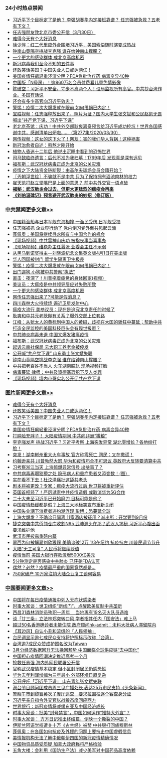 <div class="catlist">
<h3>24小时热点禁闻</h3>
<ul>
<li><a href="https://github.com/fqnews/bnews/blob/master/topimagenews/20200331/1303489.md">习近平下个目标定了是他？ 李强胡春华内定接班靠谱？ 任志强被急救？五老有下文？</a></li>
<li><a href="https://github.com/fqnews/bnews/blob/master/baitai/20200331/1303652.md">任志强朋友致北京市委公开信（3月30日）</a></li>
<li><a href="https://github.com/fqnews/bnews/blob/master/topimagenews/20200331/1303798.md">难得今天有个大好消息</a></li>
<li><a href="https://github.com/fqnews/bnews/blob/master/baitai/20200331/1303574.md">徐少骅&#65306;红二代里应外合围堵习近平&#65292;美国索偿随时演变成热战</a></li>
<li><a href="https://github.com/fqnews/bnews/blob/master/cbnews/20200331/1303740.md">钟南山竟隔空挑战李克强 谁在给钟南山撑腰？</a></li>
<li><a href="https://github.com/fqnews/bnews/blob/master/cbnews/20200331/1303892.md">一个更大的感染群体 成北京高度机密</a></li>
<li><a href="https://github.com/fqnews/bnews/blob/master/cbnews/20200331/1303572.md">新冠病毒我们至今不知的五件事</a></li>
<li><a href="https://github.com/fqnews/bnews/blob/master/topimagenews/20200331/1303672.md">还敢笑话美国？中国失业人口或达两亿！</a></li>
<li><a href="https://github.com/fqnews/bnews/blob/master/topimagenews/20200330/1303428.md">美国疫情狂飙轻重泾渭分明？FDA急批治疗药 病毒变异40种</a></li>
<li><a href="https://github.com/fqnews/bnews/blob/master/cbnews/20200331/1303528.md">中国版「N号房」！逾860万名会员付费看儿童色情影像</a></li>
<li><a href="https://github.com/fqnews/bnews/blob/master/cbnews/20200331/1303645.md">陈破空：习近平不安全，寸步不离两个人！设局监视所有高官。中共抄台湾作业。多国有话说 </a></li>
<li><a href="https://github.com/fqnews/bnews/blob/master/ssgc/20200330/1303457.md">还会有多少高官向习近平效忠？</a></li>
<li><a href="https://github.com/fqnews/bnews/blob/master/cbnews/20200331/1303921.md">警惕！疫情二次大爆发就在眼前 如何甩锅已内定！</a></li>
<li><a href="https://github.com/fqnews/bnews/blob/master/bannedvideo/20200331/1303510.md">宝胜视频：任志强释放出来了，照片为证？国内大学生张文斌和公民赵凯无畏喊出“共产党下课、习近平下课”</a></li>
<li><a href="https://github.com/fqnews/bnews/blob/master/bannedvideo/20200331/1303664.md">老北京茶馆：庆功！中共外交部耿爽离奇预言给习近平成功挖坑！世界各国感谢中共，感谢清单出炉啦……（第277集/2020/03/30） </a></li>
<li><a href="https://github.com/fqnews/bnews/blob/master/cnnews/20200331/1303751.md">网传视频：这女的这下火了！网友：害的我们华人背锅！这种祸害</a></li>
<li><a href="https://github.com/fqnews/bnews/blob/master/ssgc/20200331/1303642.md">新冠治愈者自述：煎熬才刚开始</a></li>
<li><a href="https://github.com/fqnews/bnews/blob/master/funmedia/20200331/1303607.md">植物人昏迷十二年后 他说出沉睡中看到的恐怖世界</a></li>
<li><a href="https://github.com/fqnews/bnews/blob/master/funmedia/20200331/1303632.md">司马懿临终遗言：后代不准为我扫墓！1769年后 发现真是深有远见</a></li>
<li><a href="https://github.com/fqnews/bnews/blob/master/cbnews/20200331/1303804.md">福布斯：武汉冠状病毒正成为北京的公关灾难</a></li>
<li><a href="https://github.com/fqnews/bnews/blob/master/headline/20200330/1303435.md">疫情之下大陆资金链断裂：由高尔夫球场会员会籍开始？</a></li>
<li><a href="https://github.com/fqnews/bnews/blob/master/ssgc/20200331/1303590.md">〖兲朝浮世绘〗不骗就不是中共 只为了保持拥有酒池肉林的权力</a></li>
<li><a href="https://github.com/fqnews/bnews/blob/master/cbnews/20200331/1303709.md">崔天凯打赵立坚嘴巴是上面的意思？ 前中共外交官一语点破</a></li>
<li><b><a href="https://github.com/fqnews/bnews/blob/master/comments/20200211/1275071.md" target="_blank">揭秘：武汉肺炎会过去，但更大更猛烈的瘟疫会再来</a></b></li>
<li><b><a href="https://github.com/fqnews/bnews/blob/master/comments/20200207/1272816.md" target="_blank">《刘伯温碑记》预言避开武汉肺炎的妙招（修订版）</a></b></li>
</ul>
</div>

<div class="catlist">
<h3><a href="https://github.com/fqnews/bnews/blob/master/cbnews/" target="_blank">中共禁闻</a><span><a href="https://github.com/fqnews/bnews/blob/master/cbnews/" target="_blank" rel="nofollow">更多文章>></a></span></h3>
<ul>
<li><a href="https://github.com/fqnews/bnews/blob/master/cbnews/20200331/1304040.md" target="_blank">中国籍渔船与日本军舰东海相撞 一渔民受伤 日军舰受损</a></li>
<li><a href="https://github.com/fqnews/bnews/blob/master/cbnews/20200331/1304006.md" target="_blank">任志强被抓 企业界行动了 党内倒习党外倒共风起云涌</a></li>
<li><a href="https://github.com/fqnews/bnews/blob/master/cbnews/20200331/1303997.md" target="_blank">蓬佩奥：美国将继续寻求所有与中国合作的机会</a></li>
<li><a href="https://github.com/fqnews/bnews/blob/master/cbnews/20200331/1303963.md" target="_blank">【现场视频】中共雷神山庆功 被指丧事当喜事办</a></li>
<li><a href="https://github.com/fqnews/bnews/blob/master/cbnews/20200331/1303962.md" target="_blank">【现场视频】维稳办主任嚣张 业委会主任不示弱</a></li>
<li><a href="https://github.com/fqnews/bnews/blob/master/cbnews/20200331/1303961.md" target="_blank">从黑马到诺奖得主—刘晓波纪念文集英文版4月1日在美出版</a></li>
<li><a href="https://github.com/fqnews/bnews/blob/master/cbnews/20200331/1303950.md" target="_blank">华人回国被封门 留学生隔离卫生极差</a></li>
<li><a href="https://github.com/fqnews/bnews/blob/master/cbnews/20200331/1303921.md" target="_blank">警惕！疫情二次大爆发就在眼前 如何甩锅已内定！</a></li>
<li><a href="https://github.com/fqnews/bnews/blob/master/cbnews/20200331/1303911.md" target="_blank">出门遛狗 小狗被中共警察“执法”</a></li>
<li><a href="https://github.com/fqnews/bnews/blob/master/cbnews/20200331/1303904.md" target="_blank">直击：夜深了！川普拖着疲惫的身体回家(视频）</a></li>
<li><a href="https://github.com/fqnews/bnews/blob/master/cbnews/20200331/1303899.md" target="_blank">美议员：大瘟疫是中共领导层应对失败所致</a></li>
<li><a href="https://github.com/fqnews/bnews/blob/master/cbnews/20200331/1303892.md" target="_blank">一个更大的感染群体 成北京高度机密</a></li>
<li><a href="https://github.com/fqnews/bnews/blob/master/cbnews/20200331/1303881.md" target="_blank">网传任志强出来了?可能是假消息？</a></li>
<li><a href="https://github.com/fqnews/bnews/blob/master/cbnews/20200331/1303883.md" target="_blank">四川森林大火持续烧 逼近卫星发射中心</a></li>
<li><a href="https://github.com/fqnews/bnews/blob/master/cbnews/20200331/1303868.md" target="_blank">瘟疫大流行 美参议员：现在是追究北京责任的时候了</a></li>
<li><a href="https://github.com/fqnews/bnews/blob/master/cbnews/20200331/1303850.md" target="_blank">耿爽和中共元老耿飚有关系？曝外交部上位套路</a></li>
<li><a href="https://github.com/fqnews/bnews/blob/master/cbnews/20200331/1303817.md" target="_blank">江峰：从犹太人的黄标到中国人的黄码，歧视在大国的骄狂中蔓延；帮助中共打造全民监控的美国科技巨头会有现世报麽？</a></li>
<li><a href="https://github.com/fqnews/bnews/blob/master/cbnews/20200331/1303811.md" target="_blank">中共肺炎病毒未退 中国又爆发猪瘟疫情</a></li>
<li><a href="https://github.com/fqnews/bnews/blob/master/cbnews/20200331/1303804.md" target="_blank">福布斯：武汉冠状病毒正成为北京的公关灾难</a></li>
<li><a href="https://github.com/fqnews/bnews/blob/master/cbnews/20200331/1303800.md" target="_blank">起诉云南社保局 云大职工养老金被停发</a></li>
<li><a href="https://github.com/fqnews/bnews/blob/master/cbnews/20200331/1303799.md" target="_blank">公开喊“共产党下课” 山东勇士张文斌失联</a></li>
<li><a href="https://github.com/fqnews/bnews/blob/master/cbnews/20200331/1303740.md" target="_blank">钟南山竟隔空挑战李克强 谁在给钟南山撑腰？</a></li>
<li><a href="https://github.com/fqnews/bnews/blob/master/cbnews/20200331/1303739.md" target="_blank">中共把老百姓不当人 火车湖南脱轨 现场视频打脸</a></li>
<li><a href="https://github.com/fqnews/bnews/blob/master/cbnews/20200331/1303721.md" target="_blank">病毒蔓延 律师：中共及谭德塞恐犯下反人类罪</a></li>
<li><a href="https://github.com/fqnews/bnews/blob/master/cbnews/20200331/1303720.md" target="_blank">【现场视频】墙内小哥实名公开促共产党下课</a></li>

</ul>
</div>
<div class="catlist">
<h3><a href="https://github.com/fqnews/bnews/blob/master/topimagenews/" target="_blank">图片新闻</a><span><a href="https://github.com/fqnews/bnews/blob/master/topimagenews/" target="_blank" rel="nofollow">更多文章>></a></span></h3>
<ul>
<li><a href="https://github.com/fqnews/bnews/blob/master/topimagenews/20200331/1303798.md" target="_blank">难得今天有个大好消息</a></li>
<li><a href="https://github.com/fqnews/bnews/blob/master/topimagenews/20200331/1303672.md" target="_blank">还敢笑话美国？中国失业人口或达两亿！</a></li>
<li><a href="https://github.com/fqnews/bnews/blob/master/topimagenews/20200331/1303489.md" target="_blank">习近平下个目标定了是他？ 李强胡春华内定接班靠谱？ 任志强被急救？五老有下文？</a></li>
<li><a href="https://github.com/fqnews/bnews/blob/master/topimagenews/20200330/1303428.md" target="_blank">美国疫情狂飙轻重泾渭分明？FDA急批治疗药 病毒变异40种</a></li>
<li><a href="https://github.com/fqnews/bnews/blob/master/topimagenews/20200330/1303427.md" target="_blank">打肿脸充胖子！ 大陆疫情期间 中共向非洲“撒粮”</a></li>
<li><a href="https://github.com/fqnews/bnews/blob/master/topimagenews/20200330/1303326.md" target="_blank">李克强发声 挑战习近平？习近平考察 上海突发异常 湖北零增长？各地纷打脸！</a></li>
<li><a href="https://github.com/fqnews/bnews/blob/master/topimagenews/20200330/1303308.md" target="_blank">突发！湖南郴州重大火车事故 官方称零死亡 网民：又在撒谎！</a></li>
<li><a href="https://github.com/fqnews/bnews/blob/master/topimagenews/20200330/1303292.md" target="_blank">约翰逊亲共 川普勃然大怒 华为和疫情巧合不可思议 英政府大反转要清算中共</a></li>
<li><a href="https://github.com/fqnews/bnews/blob/master/topimagenews/20200330/1303284.md" target="_blank">习考察浙江当天 上海惊爆异常信号 出啥事了？</a></li>
<li><a href="https://github.com/fqnews/bnews/blob/master/topimagenews/20200330/1303268.md" target="_blank">中共病毒再曝狡猾之处 隐形病人和重症患者又添变数！(图）</a></li>
<li><a href="https://github.com/fqnews/bnews/blob/master/topimagenews/20200330/1303237.md" target="_blank">实在看不下去！杜汶泽痛批这舔共老头</a></li>
<li><a href="https://github.com/fqnews/bnews/blob/master/topimagenews/20200330/1303236.md" target="_blank">剧本将被更改？专家：瘟疫大流行过后 世卫将被重新评估</a></li>
<li><a href="https://github.com/fqnews/bnews/blob/master/topimagenews/20200330/1303155.md" target="_blank">英国首相怒了！严厉谴责中共疫情造假 或取消华为5G合作</a></li>
<li><a href="https://github.com/fqnews/bnews/blob/master/topimagenews/20200330/1302991.md" target="_blank">二十大未至习近平已开始磨刀 目标可能是他？</a></li>
<li><a href="https://github.com/fqnews/bnews/blob/master/topimagenews/20200330/1302911.md" target="_blank">中国疫情趋缓都是假？上海三大地标突宣布重新关闭</a></li>
<li><a href="https://github.com/fqnews/bnews/blob/master/topimagenews/20200330/1302854.md" target="_blank">中国失业潮下消费者违约潮浮现 彭博：恐蔓延全球</a></li>
<li><a href="https://github.com/fqnews/bnews/blob/master/topimagenews/20200330/1302804.md" target="_blank">上海大爆发？不确诊只隔离 11家酒店被征用？派出所：开学要到9月份</a></li>
<li><a href="https://github.com/fqnews/bnews/blob/master/topimagenews/20200329/1302796.md" target="_blank">捷克突袭中共侨领仓库收割N95 武肺源头在那？武汉人揭秘 习近平心腹出面要求维护他</a></li>
<li><a href="https://github.com/fqnews/bnews/blob/master/topimagenews/20200329/1302773.md" target="_blank">武汉市民披露重磅内幕</a></li>
<li><a href="https://github.com/fqnews/bnews/blob/master/topimagenews/20200329/1302695.md" target="_blank">翠西为何被解雇刘欣狠踩 美确诊破12万 1/3在纽约 抗疫抗左 川普民调节节升</a></li>
<li><a href="https://github.com/fqnews/bnews/blob/master/topimagenews/20200329/1302675.md" target="_blank">大陆“无工可复” 人民币将继续贬值</a></li>
<li><a href="https://github.com/fqnews/bnews/blob/master/topimagenews/20200329/1302625.md" target="_blank">疫情当前 美国大银行存款激增5000亿美元</a></li>
<li><a href="https://github.com/fqnews/bnews/blob/master/topimagenews/20200329/1302624.md" target="_blank">5分钟测定是否感染中共肺炎 已获美FDA认可</a></li>
<li><a href="https://github.com/fqnews/bnews/blob/master/topimagenews/20200329/1302616.md" target="_blank">偶然？必然？疫情最严重的国家竟然都是&#8230;</a></li>
<li><a href="https://github.com/fqnews/bnews/blob/master/topimagenews/20200329/1302554.md" target="_blank">750家破产 10万家注销大陆企业复工谈何容易</a></li>

</ul>
</div>
<div class="catlist">
<h3><a href="https://github.com/fqnews/bnews/blob/master/headline/" target="_blank">中国要闻</a><span><a href="https://github.com/fqnews/bnews/blob/master/headline/" target="_blank" rel="nofollow">更多文章>></a></span></h3>
<ul>
<li><a href="https://github.com/fqnews/bnews/blob/master/headline/20200331/1304041.md" target="_blank">中国将在每日疫情通报中列入无症状感染者</a></li>
<li><a href="https://github.com/fqnews/bnews/blob/master/headline/20200331/1304021.md" target="_blank">时事大家谈：世卫组织“断线门”，点醒欧美反制中共垄断</a></li>
<li><a href="https://github.com/fqnews/bnews/blob/master/headline/20200331/1304010.md" target="_blank">西昌31森林消防员殉职一周年 　当地再有19名灭火队员遇难</a></li>
<li><a href="https://github.com/fqnews/bnews/blob/master/headline/20200331/1304009.md" target="_blank">谈「廿三条」立法林郑突转口风    学者指其任内「国安法」难上马</a></li>
<li><a href="https://github.com/fqnews/bnews/blob/master/headline/20200331/1304008.md" target="_blank">超过50名香港确诊者未能住院    政府顾问hk-admit：未料大批病人滞留院内</a></li>
<li><a href="https://github.com/fqnews/bnews/blob/master/headline/20200331/1304007.md" target="_blank">【耳边风】自认小丑和流氓的「人民领袖」</a></li>
<li><a href="https://github.com/fqnews/bnews/blob/master/headline/20200331/1304000.md" target="_blank">台民调显示逾七成民众支持将护照标示改称「台湾」</a></li>
<li><a href="https://github.com/fqnews/bnews/blob/master/headline/20200331/1303992.md" target="_blank">台湾逾7成民众赞成护照名改为Taiwan</a></li>
<li><a href="https://github.com/fqnews/bnews/blob/master/headline/20200331/1303991.md" target="_blank">3月分经济数据回升无法挽回颓势  中国面临全球供应链“去中国化”</a></li>
<li><a href="https://github.com/fqnews/bnews/blob/master/headline/20200331/1303982.md" target="_blank">中国担心疫情回潮决定推迟高考一个月</a></li>
<li><a href="https://github.com/fqnews/bnews/blob/master/headline/20200331/1303981.md" target="_blank">抢救任志强    海内外网民联署公开信</a></li>
<li><a href="https://github.com/fqnews/bnews/blob/master/headline/20200331/1303974.md" target="_blank">官称武汉疫情基本稳定   但小区封闭居民仍感恐慌</a></li>
<li><a href="https://github.com/fqnews/bnews/blob/master/headline/20200331/1303970.md" target="_blank">华为去年利润增幅为三年最小 外部环境日趋复杂</a></li>
<li><a href="https://github.com/fqnews/bnews/blob/master/headline/20200331/1303969.md" target="_blank">公开呼吁「习近平下课」  山东青年张文斌失联</a></li>
<li><a href="https://github.com/fqnews/bnews/blob/master/headline/20200331/1303968.md" target="_blank">港台节目顾问团成员周三见广播处长    表达25万市民支持《头条新闻》</a></li>
<li><a href="https://github.com/fqnews/bnews/blob/master/headline/20200331/1303967.md" target="_blank">警察午市到黎智英次子餐厅巡查　要求拉围栏逐个客查身分证</a></li>
<li><a href="https://github.com/fqnews/bnews/blob/master/headline/20200331/1303966.md" target="_blank">习近平亲自指令外交官以战狼态度回应西方</a></li>
<li><a href="https://github.com/fqnews/bnews/blob/master/headline/20200331/1303919.md" target="_blank">世界银行：新冠疫情将减缓东亚及中国经济成长</a></li>
<li><a href="https://github.com/fqnews/bnews/blob/master/headline/20200331/1303829.md" target="_blank">时事大家谈：批美“封号禁言”，中国如何运作“推特大外宣”？</a></li>
<li><a href="https://github.com/fqnews/bnews/blob/master/headline/20200331/1303828.md" target="_blank">时事大家谈： 方方日记推出终结篇，倒映一个撕裂的中国？</a></li>
<li><a href="https://github.com/fqnews/bnews/blob/master/headline/20200331/1303737.md" target="_blank">伊斯兰阿语学校遭关十万《古兰经》被焚 中共狠打回族穆斯林</a></li>
<li><a href="https://github.com/fqnews/bnews/blob/master/headline/20200331/1303698.md" target="_blank">蓬佩奥：在各国如何抗疫及外援的问题上要抗击中国虚假信息</a></li>
<li><a href="https://github.com/fqnews/bnews/blob/master/headline/20200331/1303689.md" target="_blank">美情报机构无法了解中俄朝伊四国的新冠疫情精确情况</a></li>
<li><a href="https://github.com/fqnews/bnews/blob/master/headline/20200331/1303594.md" target="_blank">中国物资品质受质疑  加拿大政府称将严格检验</a></li>
<li><a href="https://github.com/fqnews/bnews/blob/master/headline/20200331/1303591.md" target="_blank">五角大楼：会利用《国防生产法》减少美军对中国药品高度依赖</a></li>

</ul>
</div>